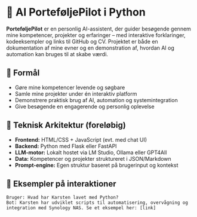 # 🧠 AI PorteføljePilot i Python

**PorteføljePilot** er en personlig AI-assistent, der guider besøgende gennem mine kompetencer, projekter og erfaringer – med interaktive forklaringer, kodeeksempler og links til GitHub og CV. Projektet er både en dokumentation af mine evner og en demonstration af, hvordan AI og automation kan bruges til at skabe værdi.

## 🎯 Formål

- Gøre mine kompetencer levende og søgbare
- Samle mine projekter under én interaktiv platform
- Demonstrere praktisk brug af AI, automation og systemintegration
- Give besøgende en engagerende og personlig oplevelse

## 🧱 Teknisk Arkitektur (foreløbig)

- **Frontend:** HTML/CSS + JavaScript (evt. med chat UI)
- **Backend:** Python med Flask eller FastAPI
- **LLM-motor:** Lokalt hostet via LM Studio, Ollama eller GPT4All
- **Data:** Kompetencer og projekter struktureret i JSON/Markdown
- **Prompt-engine:** Egen struktur baseret på brugerinput og kontekst

## 🧪 Eksempler på interaktioner

```text
Bruger: Hvad har Karsten lavet med Python?
Bot: Karsten har udviklet scripts til automatisering, overvågning og integration med Synology NAS. Se et eksempel her: [link]
